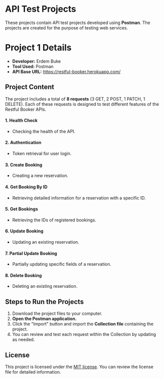 # API Test Projects

These projects contain API test projects developed using **Postman**. The projects are created for the purpose of testing web services.

# Project 1 Details

- **Developer:** Erdem Buke
- **Tool Used:** Postman
- **API Base URL:** https://restful-booker.herokuapp.com/

## Project Content

The project includes a total of **8 requests** (3 GET, 2 POST, 1 PATCH, 1 DELETE). Each of these requests is designed to test different features of the Restful Booker APIs.

#### 1. Health Check
   - Checking the health of the API.
     
#### 2. Authentication
   - Token retrieval for user login.

#### 3. Create Booking
   - Creating a new reservation.

#### 4. Get Booking By ID
   - Retrieving detailed information for a reservation with a specific ID.

#### 5. Get Bookings
   - Retrieving the IDs of registered bookings.

#### 6. Update Booking
   - Updating an existing reservation.

#### 7. Partial Update Booking
   - Partially updating specific fields of a reservation.

#### 8. Delete Booking
   - Deleting an existing reservation.

## Steps to Run the Projects

1. Download the project files to your computer.
2. **Open the Postman application.**
3. Click the "Import" button and import the **Collection file** containing the project.
4. You can review and test each request within the Collection by updating as needed.

## License

This project is licensed under the [MIT license](LICENSE). You can review the license file for detailed information.
